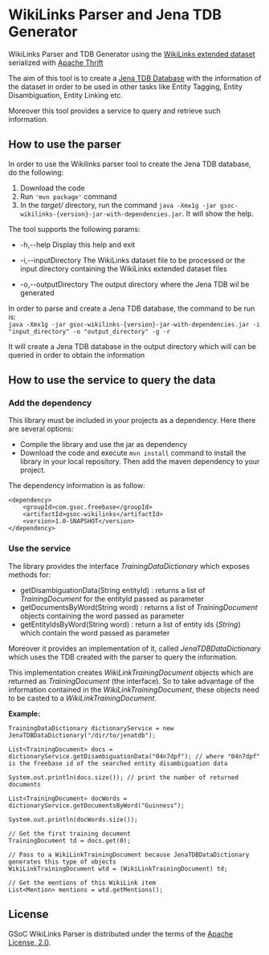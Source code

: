 # WikiLinks Parser and Jena TDB Generator #

WikiLinks Parser and TDB Generator using the [WikiLinks extended dataset][1] serialized with [Apache Thrift][2]

The aim of this tool is to create a [Jena TDB Database][3] with the information of the dataset in order to be used in other tasks like Entity Tagging, Entity Disambiguation, Entity Linking etc.  

Moreover this tool provides a service to query and retrieve such information.

## How to use the parser ##

In order to use the Wikilinks parser tool to create the Jena TDB database, do the following:

1. Download the code
2. Run `'mvn package'` command
3. In the *target/* directory, run the command `java -Xmx1g -jar gsoc-wikilinks-{version}-jar-with-dependencies.jar`. It will show the help.

The tool supports the following params:

* -h,--help                   Display this help and exit  

* -i,--inputDirectory <arg>   The WikiLinks dataset file to be processed
                              or the input directory containing the
                              WikiLinks extended dataset files
* -o,--outputDirectory <arg>  The output directory where the Jena TDB wil
                              be generated

In order to parse and create a Jena TDB database, the command to be run is:  
`java -Xmx1g -jar gsoc-wikilinks-{version}-jar-with-dependencies.jar -i "input_directory" -o "output_directory" -g -r`

It will create a Jena TDB database in the output directory which will can be queried in order to obtain the information

## How to use the service to query the data ##

### Add the dependency ###

This library must be included in your projects as a dependency. Here there are several options: 

* Compile the library and use the jar as dependency  
* Download the code and execute `mvn install` command to install the library in your local repository. Then add the maven dependency to your project.  

The dependency information is as follow: 

    <dependency>  
        <groupId>com.gsoc.freebase</groupId>  
        <artifactId>gsoc-wikilinks</artifactId>  
        <version>1.0-SNAPSHOT</version>  
    </dependency>

### Use the service ###

The library provides the interface *TrainingDataDictionary* which exposes methods for:

* getDisambiguationData(String entityId) : returns a list of *TrainingDocument* for the entityId passed as parameter
* getDocumentsByWord(String word) : returns a list of *TrainingDocument* objects containing the word passed as parameter
* getEntityIdsByWord(String word) : return a list of entity ids (*String*) which contain the word passed as parameter

Moreover it provides an implementation of it, called *JenaTDBDataDictionary* which uses the TDB created with the parser to query the information.

This implementation creates *WikiLinkTrainingDocument* objects which are returned as *TrainingDocument* (the interface). So to take advantage of the information contained in the *WikiLinkTrainingDocument*, these objects need to be casted to a *WikiLinkTrainingDocument*.  

**Example:** 


    TrainingDataDictionary dictionaryService = new JenaTDBDataDictionary("/dir/to/jenatdb");

    List<TrainingDocument> docs = dictionaryService.getDisambiguationData("04n7dpf"); // where "04n7dpf" is the freebase id of the searched entity disambiguation data

    System.out.println(docs.size()); // print the number of returned documents

    List<TrainingDocument> docWords = dictionaryService.getDocumentsByWord("Guinness");

    System.out.println(docWords.size());

    // Get the first training document
    TrainingDocument td = docs.get(0);

    // Pass to a WikiLinkTrainingDocument because JenaTDBDataDictionary generates this type of objects
    WikiLinkTrainingDocument wtd = (WikiLinkTrainingDocument) td;

    // Get the mentions of this WikiLink item
    List<Mention> mentions = wtd.getMentions();


## License

GSoC WikiLinks Parser is distributed under the terms of the [Apache License, 2.0](http://www.apache.org/licenses/LICENSE-2.0.html).

[1]: http://www.iesl.cs.umass.edu/data/wiki-links
[2]: http://blueprints.tinkerpop.com
[3]: http://jena.apache.org/documentation/tdb/
